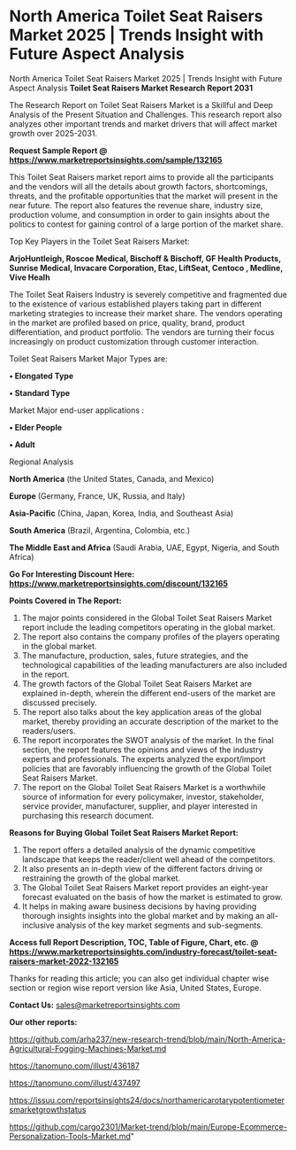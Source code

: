 # North America Toilet Seat Raisers Market 2025 | Trends Insight with Future Aspect Analysis
North America Toilet Seat Raisers Market 2025 | Trends Insight with Future Aspect Analysis
<strong>Toilet Seat Raisers Market Research Report 2031</strong>

The Research Report on Toilet Seat Raisers Market is a Skillful and Deep Analysis of the Present Situation and Challenges. This research report also analyzes other important trends and market drivers that will affect market growth over 2025-2031.

<strong>Request Sample Report @ <a href=https://www.marketreportsinsights.com/sample/132165>https://www.marketreportsinsights.com/sample/132165</a></strong>

This Toilet Seat Raisers market report aims to provide all the participants and the vendors will all the details about growth factors, shortcomings, threats, and the profitable opportunities that the market will present in the near future. The report also features the revenue share, industry size, production volume, and consumption in order to gain insights about the politics to contest for gaining control of a large portion of the market share.

Top Key Players in the Toilet Seat Raisers Market:

<strong>ArjoHuntleigh, Roscoe Medical, Bischoff & Bischoff, GF Health Products, Sunrise Medical, Invacare Corporation, Etac, LiftSeat, Centoco , Medline, Vive Healh</strong>

The Toilet Seat Raisers Industry is severely competitive and fragmented due to the existence of various established players taking part in different marketing strategies to increase their market share. The vendors operating in the market are profiled based on price, quality, brand, product differentiation, and product portfolio. The vendors are turning their focus increasingly on product customization through customer interaction.

Toilet Seat Raisers Market Major Types are:

<strong>• Elongated Type

• Standard Type</strong>

Market Major end-user applications :

<strong>• Elder People

• Adult</strong>

Regional Analysis

</u><strong><b>North America</b></strong> (the United States, Canada, and Mexico)

<strong><b>Europe </b></strong>(Germany, France, UK, Russia, and Italy)

<strong><b>Asia-Pacific</b></strong> (China, Japan, Korea, India, and Southeast Asia)

<strong><b>South America</b></strong> (Brazil, Argentina, Colombia, etc.)

<strong><b>The Middle East and Africa</b></strong> (Saudi Arabia, UAE, Egypt, Nigeria, and South Africa)

<strong>Go For Interesting Discount Here: <a href=https://www.marketreportsinsights.com/discount/132165>https://www.marketreportsinsights.com/discount/132165</a></strong>

<strong>Points Covered in The Report:</strong>
<ol>
  <li>The major points considered in the Global Toilet Seat Raisers Market report include the leading competitors operating in the global market.</li>
  <li>The report also contains the company profiles of the players operating in the global market.</li>
  <li>The manufacture, production, sales, future strategies, and the technological capabilities of the leading manufacturers are also included in the report.</li>
  <li>The growth factors of the Global Toilet Seat Raisers Market are explained in-depth, wherein the different end-users of the market are discussed precisely.</li>
  <li>The report also talks about the key application areas of the global market, thereby providing an accurate description of the market to the readers/users.</li>
  <li>The report incorporates the SWOT analysis of the market. In the final section, the report features the opinions and views of the industry experts and professionals. The experts analyzed the export/import policies that are favorably influencing the growth of the Global Toilet Seat Raisers Market.</li>
  <li>The report on the Global Toilet Seat Raisers Market is a worthwhile source of information for every policymaker, investor, stakeholder, service provider, manufacturer, supplier, and player interested in purchasing this research document.</li>
</ol>
<strong>Reasons for Buying Global Toilet Seat Raisers Market Report:</strong>

<ol>
  <li>The report offers a detailed analysis of the dynamic competitive landscape that keeps the reader/client well ahead of the competitors.</li>
  <li>It also presents an in-depth view of the different factors driving or restraining the growth of the global market.</li>
  <li>The Global Toilet Seat Raisers Market report provides an eight-year forecast evaluated on the basis of how the market is estimated to grow.</li>
  <li>It helps in making aware business decisions by having providing thorough insights insights into the global market and by making an all-inclusive analysis of the key market segments and sub-segments.</li>
</ol>
<strong>Access full Report Description, TOC, Table of Figure, Chart, etc. @ <a href=https://www.marketreportsinsights.com/industry-forecast/toilet-seat-raisers-market-2022-132165>https://www.marketreportsinsights.com/industry-forecast/toilet-seat-raisers-market-2022-132165</a></strong>


Thanks for reading this article; you can also get individual chapter wise section or region wise report version like Asia, United States, Europe.

<strong>Contact Us:</strong>
sales@marketreportsinsights.com

<strong>Our other reports:</strong>

<a href=https://github.com/arha237/new-research-trend/blob/main/North-America-Agricultural-Fogging-Machines-Market.md>https://github.com/arha237/new-research-trend/blob/main/North-America-Agricultural-Fogging-Machines-Market.md</a>

<a href=https://tanomuno.com/illust/436187>https://tanomuno.com/illust/436187</a>

<a href=https://tanomuno.com/illust/437497>https://tanomuno.com/illust/437497</a>

<a href=https://issuu.com/reportsinsights24/docs/northamericarotarypotentiometersmarketgrowthstatus>https://issuu.com/reportsinsights24/docs/northamericarotarypotentiometersmarketgrowthstatus</a>

<a href=https://github.com/cargo2301/Market-trend/blob/main/Europe-Ecommerce-Personalization-Tools-Market.md>https://github.com/cargo2301/Market-trend/blob/main/Europe-Ecommerce-Personalization-Tools-Market.md</a>"
